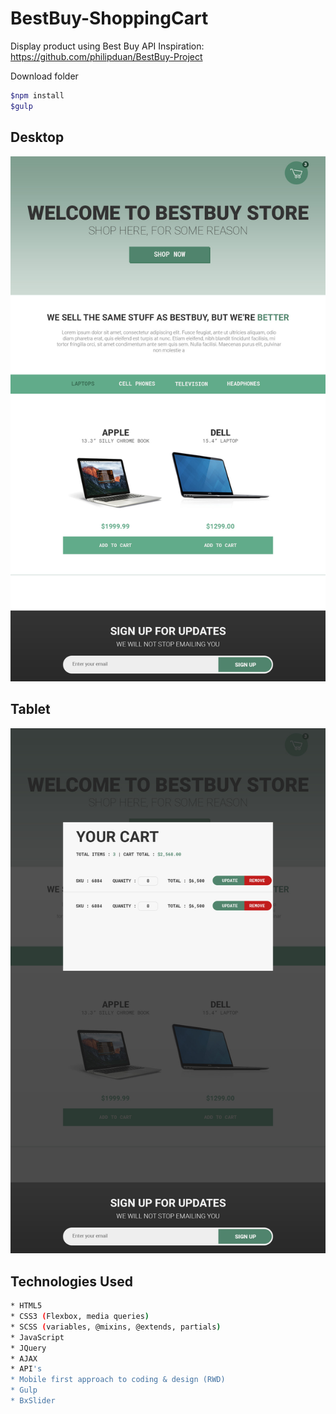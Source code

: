 # BestBuy-ShoppingCart
Display product using Best Buy API 
Inspiration: https://github.com/philipduan/BestBuy-Project

Download folder
```bash
$npm install 
$gulp 
```
## Desktop
<img src="./comps/home.jpg">

## Tablet
<img src="./comps/quickview.jpg">

## Technologies Used
```bash
* HTML5 
* CSS3 (Flexbox, media queries)
* SCSS (variables, @mixins, @extends, partials)
* JavaScript 
* JQuery
* AJAX
* API's
* Mobile first approach to coding & design (RWD)
* Gulp
* BxSlider
```
